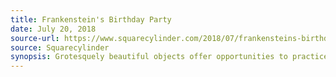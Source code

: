 ```yaml
---
title: Frankenstein's Birthday Party
date: July 20, 2018
source-url: https://www.squarecylinder.com/2018/07/frankensteins-birthday-party-hosfelt/
source: Squarecylinder
synopsis: Grotesquely beautiful objects offer opportunities to practice compassion and disgust. 
---
```

